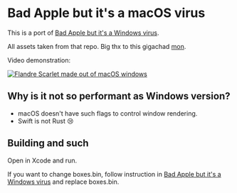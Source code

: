 # Bad Apple but it's a macOS virus

This is a port of [Bad Apple but it's a Windows virus](https://github.com/mon/bad_apple_virus).

All assets taken from that repo. Big thx to this gigachad [mon](https://github.com/mon).

Video demonstration:

[![Flandre Scarlet made out of macOS windows](https://img.youtube.com/vi/_k4GEANDGQc/0.jpg)](https://www.youtube.com/watch?v=_k4GEANDGQc)

## Why is it not so performant as Windows version?

- macOS doesn't have such flags to control window rendering.
- Swift is not Rust 😢

## Building and such

Open in Xcode and run.

If you want to change boxes.bin, follow instruction in [Bad Apple but it's a Windows virus](https://github.com/mon/bad_apple_virus?tab=readme-ov-file#building-and-such) and replace boxes.bin.
